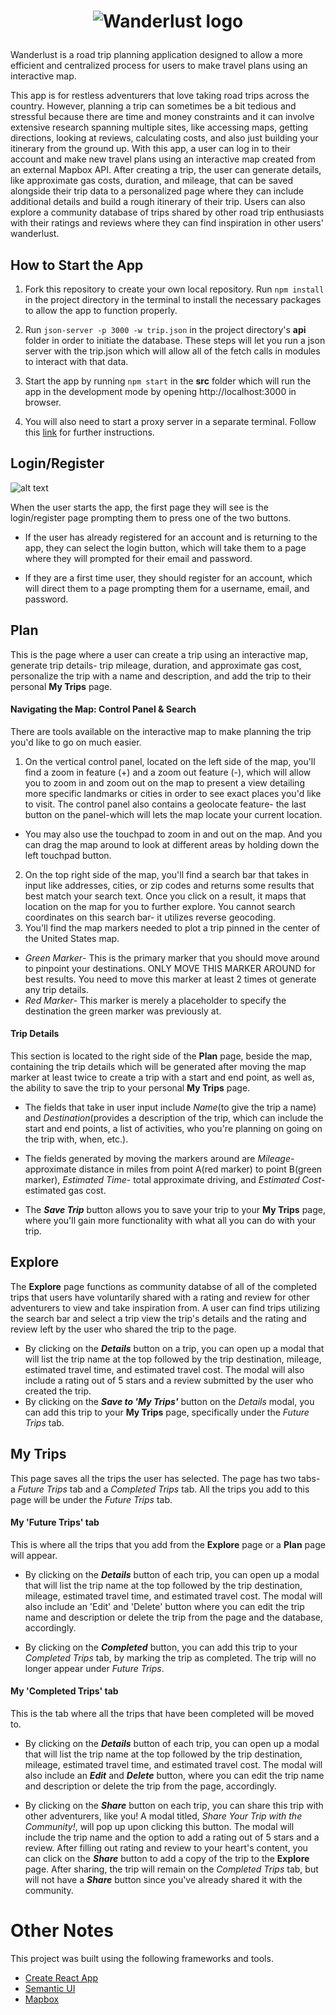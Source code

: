 # <p align="center"> <img src="https://github.com/swathi862/Wanderlust/blob/master/src/components/nav/wanderlust-logo-one.png" alt="Wanderlust logo"> </p>

Wanderlust is a road trip planning application designed to allow a more efficient and centralized process for users to make travel plans using an interactive map.

This app is for restless adventurers that love taking road trips across the country. However, planning a trip can sometimes be a bit tedious and stressful because there are time and money constraints and it can involve extensive research spanning multiple sites, like accessing maps, getting directions, looking at reviews, calculating costs, and also just building your itinerary from the ground up. With this app, a user can log in to their account and make new travel plans using an interactive map created from an external Mapbox API. After creating a trip, the user can generate details, like approximate gas costs, duration, and mileage, that can be saved alongside their trip data to a personalized page where they can include additional details and build a rough itinerary of their trip. Users can also explore a community database of trips shared by other road trip enthusiasts with their ratings and reviews where they can find inspiration in other users' wanderlust. 

## How to Start the App

1. Fork this repository to create your own local repository. Run `npm install` in the project directory in the terminal to install the necessary packages to allow the app to function properly.

1. Run `json-server -p 3000 -w trip.json` in the project directory's **api** folder in order to initiate the database. These steps will let you run a json server with the trip.json which will allow all of the fetch calls in modules to interact with that data.

1. Start the app by running `npm start` in the **src** folder which will run the app in the development mode by opening http://localhost:3000 in browser. 

1. You will also need to start a proxy server in a separate terminal. Follow this [link](https://github.com/swathi862/wanderlust-proxy-server) for further instructions.

## Login/Register

![alt text](https://github.com/swathi862/Wanderlust/blob/master/src/components/welcome-to-wanderlust.png "Welcome to Wanderlust Logo")

When the user starts the app, the first page they will see is the login/register page prompting them to press one of the two buttons.

+ If the user has already registered for an account and is returning to the app, they can select the login button, which will take them to a page where they will prompted for their email and password.

+ If they are a first time user, they should register for an account, which will direct them to a page prompting them for a username, email, and password.


## Plan
This is the page where a user can create a trip using an interactive map, generate trip details- trip mileage, duration, and approximate gas cost, personalize the trip with a name and description, and add the trip to their personal **My Trips** page.

#### Navigating the Map: Control Panel & Search
There are tools available on the interactive map to make planning the trip you'd like to go on much easier. 
1. On the vertical control panel, located on the left side of the map, you'll find a zoom in feature (+) and a zoom out feature (-), which will allow you to zoom in and zoom out on the map to present a view detailing more specific landmarks or cities in order to see exact places you'd like to visit.
The control panel also contains a geolocate feature- the last button on the panel-which will lets the map locate your current location.
+ You may also use the touchpad to zoom in and out on the map. And you can drag the map around to look at different areas by holding down the left touchpad button.
2. On the top right side of the map, you'll find a search bar that takes in input like addresses, cities, or zip codes and returns some results that best match your search text. Once you click on a result, it maps that location on the map for you to further explore. You cannot search coordinates on this search bar- it utilizes reverse geocoding.
3. You'll find the map markers needed to plot a trip pinned in the center of the United States map. 
+ _Green Marker_- This is the primary marker that you should move around to pinpoint your destinations. ONLY MOVE THIS MARKER AROUND for best results. You need to move this marker at least 2 times ot generate any trip details.
+ _Red Marker_- This marker is merely a placeholder to specify the destination the green marker was previously at.

#### Trip Details
This section is located to the right side of the **Plan** page, beside the map, containing the trip details which will be generated after moving the map marker at least twice to create a trip with a start and end point, as well as, the ability to save the trip to your personal **My Trips** page.
+ The fields that take in user input include _Name_(to give the trip a name) and _Destination_(provides a description of the trip, which can include the start and end points, a list of activities, who you're planning on going on the trip with, when, etc.).
+ The fields generated by moving the markers around are _Mileage_- approximate distance in miles from point A(red marker) to point B(green marker), _Estimated Time_- total approximate driving, and _Estimated Cost_- estimated gas cost. 
        
+ The **_Save Trip_** button allows you to save your trip to your **My Trips** page, where you'll gain more functionality with what all you can do with your trip.

## Explore

The **Explore** page functions as community databse of all of the completed trips that users have voluntarily shared with a rating and review for other adventurers to view and take inspiration from. A user can find trips utilizing the search bar and select a trip view the trip's details and the rating and review left by the user who shared the trip to the page. 
+ By clicking on the **_Details_** button on a trip, you can open up a modal that will list the trip name at the top followed by the trip destination, mileage, estimated travel time, and estimated travel cost. The modal will also include a rating out of 5 stars and a review submitted by the user who created the trip.
+ By clicking on the **_Save to 'My Trips'_** button on the _Details_ modal, you can add this trip to your **My Trips** page, specifically under the _Future Trips_ tab.

## My Trips

This page saves all the trips the user has selected. The page has two tabs- a _Future Trips_ tab and a _Completed Trips_ tab. All the trips you add to this page will be under the _Future Trips_ tab.

#### My 'Future Trips' tab
This is where all the trips that you add from the **Explore** page or a **Plan** page will appear.
+ By clicking on the **_Details_** button of each trip, you can open up a modal that will list the trip name at the top followed by the trip destination, mileage, estimated travel time, and estimated travel cost. The modal will also include an 'Edit' and 'Delete' button where you can edit the trip name and description or delete the trip from the page and the database, accordingly.

+ By clicking on the **_Completed_** button, you can add this trip to your _Completed Trips_ tab, by marking the trip as completed. The trip will no longer appear under _Future Trips_.

#### My 'Completed Trips' tab
This is the tab where all the trips that have been completed will be moved to.
+ By clicking on the **_Details_** button of each trip, you can open up a modal that will list the trip name at the top followed by the trip destination, mileage, estimated travel time, and estimated travel cost. The modal will also include an **_Edit_** and **_Delete_** button, where you can edit the trip name and description or delete the trip from the page, accordingly.

+ By clicking on the **_Share_** button on each trip, you can share this trip with other adventurers, like you! A modal titled, _Share Your Trip with the Community!_, will pop up upon clicking this button. The modal will include the trip name and the option to add a rating out of 5 stars and a review. After filling out rating and review to your heart's content, you can click on the **_Share_** button to add a copy of the trip to the **Explore** page. After sharing, the trip will remain on the _Completed Trips_ tab, but will not have a **_Share_** button since you've already shared it with the community.

# Other Notes
This project was built using the following frameworks and tools.
+ [Create React App](https://github.com/facebook/create-react-app)
+ [Semantic UI](https://react.semantic-ui.com/)
+ [Mapbox](https://www.mapbox.com/maps)
